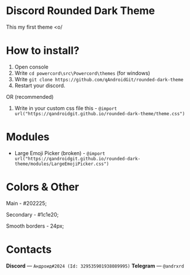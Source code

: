 # Discord Rounded Dark Theme
This my first theme <o/

# How to install?
1) Open console
2) Write `cd powercord\src\Powercord\themes` (for windows)
3) Write `git clone https://github.com/qAndroidGit/rounded-dark-theme`
4) Restart your discord.

OR (recommended)

1) Write in your custom css file this - `@import url("https://qandroidgit.github.io/rounded-dark-theme/theme.css")`


# Modules
- Large Emoji Picker (broken) - `@import url("https://qandroidgit.github.io/rounded-dark-theme/modules/LargeEmojiPicker.css")`

# Colors & Other

Main - #202225;

Secondary - #1c1e20;

Smooth borders - 24px;


# Contacts

**Discord** — `Андроид#2024 (Id: 329535901938089995)`
**Telegram** — `@andrxrd`


